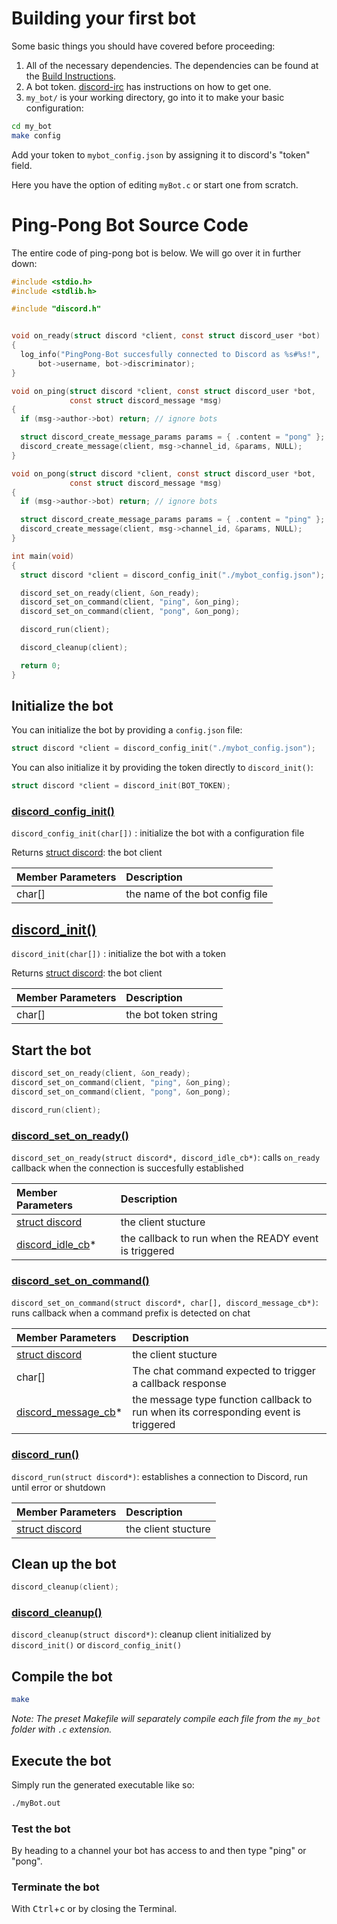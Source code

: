 # Building your first bot

Some basic things you should have covered before proceeding:

1. All of the necessary dependencies. The dependencies can be found at the [Build Instructions](/README.md#build-instructions).
2. A bot token. [discord-irc](https://github.com/reactiflux/discord-irc/wiki/Creating-a-discord-bot-&-getting-a-token) has instructions on how to get one.
3. `my_bot/` is your working directory, go into it to make your basic configuration:

```sh
cd my_bot
make config
```

Add your token to `mybot_config.json` by assigning it to discord's "token" field.

 Here you have the option of editing `myBot.c` or start one from scratch.

# Ping-Pong Bot Source Code

The entire code of ping-pong bot is below. We will go over it in further down:

```c
#include <stdio.h>
#include <stdlib.h>

#include "discord.h"


void on_ready(struct discord *client, const struct discord_user *bot)
{
  log_info("PingPong-Bot succesfully connected to Discord as %s#%s!",
      bot->username, bot->discriminator);
}

void on_ping(struct discord *client, const struct discord_user *bot,
             const struct discord_message *msg)
{
  if (msg->author->bot) return; // ignore bots

  struct discord_create_message_params params = { .content = "pong" };
  discord_create_message(client, msg->channel_id, &params, NULL);
}

void on_pong(struct discord *client, const struct discord_user *bot,
             const struct discord_message *msg)
{
  if (msg->author->bot) return; // ignore bots

  struct discord_create_message_params params = { .content = "ping" };
  discord_create_message(client, msg->channel_id, &params, NULL);
}

int main(void)
{
  struct discord *client = discord_config_init("./mybot_config.json");

  discord_set_on_ready(client, &on_ready);
  discord_set_on_command(client, "ping", &on_ping);
  discord_set_on_command(client, "pong", &on_pong);

  discord_run(client);

  discord_cleanup(client);

  return 0;
}
```

## Initialize the bot

You can initialize the bot by providing a `config.json` file:

```c
struct discord *client = discord_config_init("./mybot_config.json");
```

You can also initialize it by providing the token directly to `discord_init()`:

```c
struct discord *client = discord_init(BOT_TOKEN);
```

### [discord\_config\_init()](https://cee-studio.github.io/orca/apis/discord.html?highlight=set_on_command#c.discord_config_init)

`discord_config_init(char[])` : initialize the bot with a configuration file

Returns [struct discord](https://cee-studio.github.io/orca/apis/discord.html?highlight=set_on_command#c.discord): the bot client

| Member Parameters | Description                     |
| :---------------- | :------------------------------ |
| char[]            | the name of the bot config file |

## [discord\_init()](https://cee-studio.github.io/orca/apis/discord.html?highlight=set_on_command#c.discord_init)

`discord_init(char[])` : initialize the bot with a token

Returns [struct discord](https://cee-studio.github.io/orca/apis/discord.html?highlight=set_on_command#c.discord): the bot client

| Member Parameters | Description          |
| :---------------- | :------------------- |
| char[]            | the bot token string |

## Start the bot

```c
discord_set_on_ready(client, &on_ready);
discord_set_on_command(client, "ping", &on_ping);
discord_set_on_command(client, "pong", &on_pong);

discord_run(client);
```

### [discord\_set\_on\_ready()](https://cee-studio.github.io/orca/apis/discord.html?highlight=set_on_command#c.discord_set_on_ready)

`discord_set_on_ready(struct discord*, discord_idle_cb*)`: calls `on_ready` callback when the connection is succesfully established

| Member Parameters                                                                            | Description                                           |
| :------------------------------------------------------------------------------------------- | :---------------------------------------------------- |
| [struct discord](https://cee-studio.github.io/orca/apis/discord.html#c.discord)              | the client stucture                                   |
| [discord\_idle\_cb](https://cee-studio.github.io/orca/apis/discord.html#c.discord_idle_cb)\* | the callback to run when the READY event is triggered |

### [discord\_set\_on\_command()](https://cee-studio.github.io/orca/apis/discord.html?highlight=set_on_command#c.discord_set_on_command)

`discord_set_on_command(struct discord*, char[], discord_message_cb*)`: runs callback when a command prefix is detected on chat

| Member Parameters                                                                                  | Description                                                                         |
| :------------------------------------------------------------------------------------------------- | :---------------------------------------------------------------------------------- |
| [struct discord](https://cee-studio.github.io/orca/apis/discord.html#c.discord)                    | the client stucture                                                                 |
| char[]                                                                                             | The chat command expected to trigger a callback response                            |
| [discord\_message\_cb](https://cee-studio.github.io/orca/apis/discord.html#c.discord_message_cb)\* | the message type function callback to run when its corresponding event is triggered |

### [discord\_run()](https://cee-studio.github.io/orca/apis/discord.html#c.discord_run)

`discord_run(struct discord*)`: establishes a connection to Discord, run until error or shutdown

| Member Parameters                                                               | Description         |
| :------------------------------------------------------------------------------ | :------------------ |
| [struct discord](https://cee-studio.github.io/orca/apis/discord.html#c.discord) | the client stucture |

## Clean up the bot

```c
discord_cleanup(client);
```

### [discord\_cleanup()](https://cee-studio.github.io/orca/apis/discord.html?highlight=set_on_command#c.discord_cleanup)

`discord_cleanup(struct discord*)`: cleanup client initialized by `discord_init()` or `discord_config_init()`

## Compile the bot

```bash
make
```

*Note: The preset Makefile will separately compile each file from the `my_bot` folder with `.c` extension.*

## Execute the bot

Simply run the generated executable like so:

```bash
./myBot.out
```

### Test the bot

By heading to a channel your bot has access to and then type "ping" or "pong".

### Terminate the bot

With <kbd>Ctrl</kbd>+<kbd>c</kbd> or by closing the Terminal.
